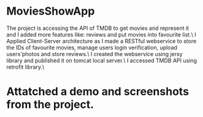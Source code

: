 # MoviesShowApp
The project is accessing the API of TMDB to get movies and represent it and I added more features like: reviews and put movies into favourite list.\\
I Applied Client-Server architecture as I made a RESTful webservice to store the IDs of favourite movies, manage users login verification, upload users'photos and
store reviews.\\
I created the webservice using jersy library and published it on tomcat local server.\\
I accessed TMDB API using retrofit library.\\
# Attatched a demo and screenshots from the project.
